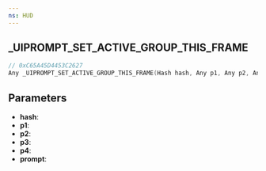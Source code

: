 ```yaml
---
ns: HUD
---
```

## _UIPROMPT_SET_ACTIVE_GROUP_THIS_FRAME

```c
// 0xC65A45D4453C2627
Any _UIPROMPT_SET_ACTIVE_GROUP_THIS_FRAME(Hash hash, Any p1, Any p2, Any p3, Any p4, int prompt);
```

## Parameters
* **hash**:
* **p1**:
* **p2**:
* **p3**:
* **p4**:
* **prompt**:
